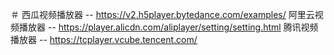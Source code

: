 ＃
西瓜视频播放器 -- https://v2.h5player.bytedance.com/examples/
阿里云视频播放器 -- https://player.alicdn.com/aliplayer/setting/setting.html
腾讯视频播放器 -- https://tcplayer.vcube.tencent.com/
